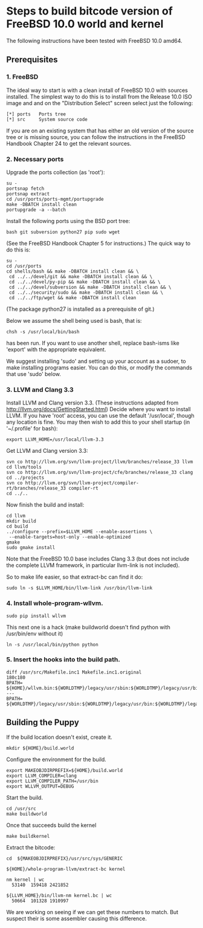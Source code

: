 #  Steps to build bitcode version of FreeBSD 10.0 world and kernel

The following instructions have been tested with FreeBSD 10.0 amd64.

##  Prerequisites

### 1. FreeBSD

The ideal way to start is with a clean install of FreeBSD 10.0 with 
sources installed. The simplest way to do this is to install from the 
Release 10.0 ISO image and and on the "Distribution Select" screen 
select just the following:

    [*] ports   Ports tree
    [*] src     System source code

If you are on an existing system that has either an old version of the 
source tree or is missing source, you can follow the instructions in the 
FreeBSD Handbook Chapter 24 to get the relevant sources.

### 2. Necessary ports

Upgrade the ports collection (as 'root'):

    su -
    portsnap fetch
    portsnap extract
    cd /usr/ports/ports-mgmt/portupgrade
    make -DBATCH install clean
    portupgrade -a --batch

Install the following ports using the BSD port tree: 

    bash git subversion python27 pip sudo wget

(See the FreeBSD Handbook Chapter 5 for instructions.)
The quick way to do this is:

    su -
    cd /usr/ports
    cd shells/bash && make -DBATCH install clean && \
     cd ../../devel/git && make -DBATCH install clean && \
     cd ../../devel/py-pip && make -DBATCH install clean && \
     cd ../../devel/subversion && make -DBATCH install clean && \
     cd ../../security/sudo && make -DBATCH install clean && \
     cd ../../ftp/wget && make -DBATCH install clean

(The package python27 is installed as a prerequisite of git.)

Below we assume the shell being used is bash, that is:

    chsh -s /usr/local/bin/bash

has been run. If you want to use another shell, replace bash-isms like 
'export' with the appropriate equivalent.

We suggest installing 'sudo' and setting up your account as a sudoer, to 
make installing programs easier. You can do this, or modify the commands 
that use 'sudo' below.

### 3. LLVM and Clang 3.3

Install LLVM and Clang version 3.3. (These instructions adapted from 
http://llvm.org/docs/GettingStarted.html) Decide where you want to 
install LLVM. If you have 'root' access, you can use the default 
'/usr/local', though any location is fine. You may then wish to add this 
to your shell startup (in '~/.profile' for bash):

    export LLVM_HOME=/usr/local/llvm-3.3

Get LLVM and Clang version 3.3:

    svn co http://llvm.org/svn/llvm-project/llvm/branches/release_33 llvm
    cd llvm/tools
    svn co http://llvm.org/svn/llvm-project/cfe/branches/release_33 clang
    cd ../projects
    svn co http://llvm.org/svn/llvm-project/compiler-rt/branches/release_33 compiler-rt
    cd ../..

Now finish the build and install:

    cd llvm
    mkdir build
    cd build
    ../configure --prefix=$LLVM_HOME --enable-assertions \
     --enable-targets=host-only --enable-optimized
    gmake 
    sudo gmake install

Note that the FreeBSD 10.0 base includes Clang 3.3 (but does not include 
the complete LLVM framework, in particular llvm-link is not included).

So to make life easier, so that extract-bc can find it do:

    sudo ln -s $LLVM_HOME/bin/llvm-link /usr/bin/llvm-link
  

### 4. Install whole-program-wllvm.

    sudo pip install wllvm


This next one is a hack (make buildworld doesn't find python with /usr/bin/env without it)

    ln -s /usr/local/bin/python python

### 5. Insert the hooks into the build path.

```
diff /usr/src/Makefile.inc1 Makefile.inc1.original 
180c180
BPATH=	${HOME}/wllvm.bin:${WORLDTMP}/legacy/usr/sbin:${WORLDTMP}/legacy/usr/bin:${WORLDTMP}/legacy/usr/games:${WORLDTMP}/legacy/bin
---
BPATH=	${WORLDTMP}/legacy/usr/sbin:${WORLDTMP}/legacy/usr/bin:${WORLDTMP}/legacy/usr/games:${WORLDTMP}/legacy/bin
```

## Building the Puppy

If the build location doesn't exist, create it.

    mkdir ${HOME}/build.world

Configure the environment for the build.

    export MAKEOBJDIRPREFIX=${HOME}/build.world
    export LLVM_COMPILER=clang
    export LLVM_COMPILER_PATH=/usr/bin
    export WLLVM_OUTPUT=DEBUG

Start the build.

    cd /usr/src
    make buildworld

Once that succeeds build the kernel

    make buildkernel

Extract the bitcode:


    cd  ${MAKEOBJDIRPREFIX}/usr/src/sys/GENERIC

    ${HOME}/whole-program-llvm/extract-bc kernel

    nm kernel | wc
      53140  159418 2421852

    ${LLVM_HOME}/bin/llvm-nm kernel.bc | wc
      50664  101328 1910997

We are working on seeing if we can get these numbers to match.
But suspect their is some assembler causing this difference.


